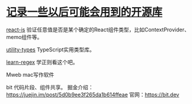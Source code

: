 # [记录一些以后可能会用到的开源库](https://github.com/sl1673495/blogs/issues/23)

[react-is](https://www.npmjs.com/package/react-is)
验证任意值是否是某个确定的React组件类型，比如ContextProvider、memo组件等。

[utility-types](https://github.com/piotrwitek/utility-types)
TypeScript实用类型库。

[learn-regex](https://github.com/ziishaned/learn-regex)
学正则看这个吧。

Mweb
mac写作软件

bit
代码片段、组件共享。
掘金介绍：https://juejin.im/post/5d0b9ee3f265da1b614ffeae
官网：https://bit.dev